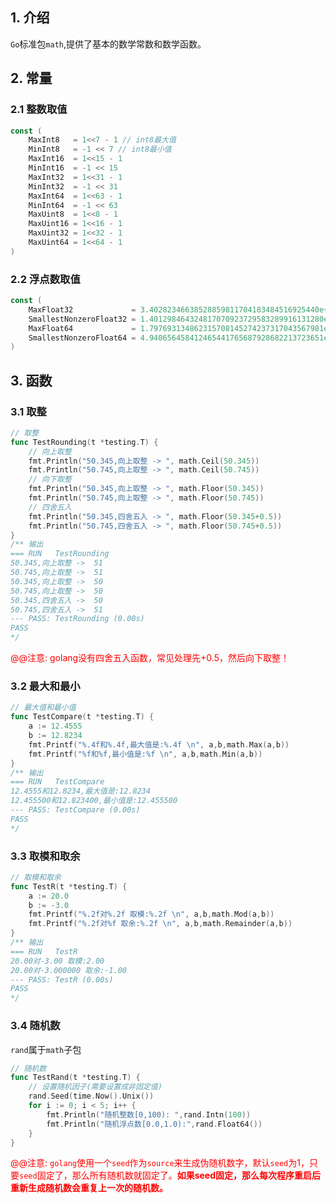 ## 1. 介绍

`Go`标准包`math`,提供了基本的数学常数和数学函数。

## 2. 常量

### 2.1 整数取值

```go
const (
    MaxInt8   = 1<<7 - 1 // int8最大值
    MinInt8   = -1 << 7 // int8最小值
    MaxInt16  = 1<<15 - 1
    MinInt16  = -1 << 15
    MaxInt32  = 1<<31 - 1
    MinInt32  = -1 << 31
    MaxInt64  = 1<<63 - 1
    MinInt64  = -1 << 63
    MaxUint8  = 1<<8 - 1
    MaxUint16 = 1<<16 - 1
    MaxUint32 = 1<<32 - 1
    MaxUint64 = 1<<64 - 1
)
```

### 2.2 浮点数取值

```go
const (
    MaxFloat32             = 3.40282346638528859811704183484516925440e+38
    SmallestNonzeroFloat32 = 1.401298464324817070923729583289916131280e-45
    MaxFloat64             = 1.797693134862315708145274237317043567981e+308
    SmallestNonzeroFloat64 = 4.940656458412465441765687928682213723651e-324
)
```

## 3. 函数

### 3.1 取整

```go
// 取整
func TestRounding(t *testing.T) {
	// 向上取整
	fmt.Println("50.345,向上取整 -> ", math.Ceil(50.345))
	fmt.Println("50.745,向上取整 -> ", math.Ceil(50.745))
	// 向下取整
	fmt.Println("50.345,向上取整 -> ", math.Floor(50.345))
	fmt.Println("50.745,向上取整 -> ", math.Floor(50.745))
	// 四舍五入
	fmt.Println("50.345,四舍五入 -> ", math.Floor(50.345+0.5))
	fmt.Println("50.745,四舍五入 -> ", math.Floor(50.745+0.5))
}
/** 输出
=== RUN   TestRounding
50.345,向上取整 ->  51
50.745,向上取整 ->  51
50.345,向上取整 ->  50
50.745,向上取整 ->  50
50.345,四舍五入 ->  50
50.745,四舍五入 ->  51
--- PASS: TestRounding (0.00s)
PASS
*/
```

<font color=red>@@注意: golang没有四舍五入函数，常见处理先+0.5，然后向下取整！</font>

### 3.2 最大和最小

```go
// 最大值和最小值
func TestCompare(t *testing.T) {
	a := 12.4555
	b := 12.8234
	fmt.Printf("%.4f和%.4f,最大值是:%.4f \n", a,b,math.Max(a,b))
	fmt.Printf("%f和%f,最小值是:%f \n", a,b,math.Min(a,b))
}
/** 输出
=== RUN   TestCompare
12.4555和12.8234,最大值是:12.8234
12.455500和12.823400,最小值是:12.455500
--- PASS: TestCompare (0.00s)
PASS
*/
```

### 3.3 取模和取余

```go
// 取模和取余
func TestR(t *testing.T) {
	a := 20.0
	b := -3.0
	fmt.Printf("%.2f对%.2f 取模:%.2f \n", a,b,math.Mod(a,b))
	fmt.Printf("%.2f对%f 取余:%.2f \n", a,b,math.Remainder(a,b))
}
/** 输出
=== RUN   TestR
20.00对-3.00 取模:2.00
20.00对-3.000000 取余:-1.00
--- PASS: TestR (0.00s)
PASS
*/
```

### 3.4 随机数

`rand`属于`math`子包

```go
// 随机数
func TestRand(t *testing.T) {
	// 设置随机因子(需要设置成非固定值)
	rand.Seed(time.Now().Unix())
	for i := 0; i < 5; i++ {
		fmt.Println("随机整数[0,100): ",rand.Intn(100))
		fmt.Println("随机浮点数[0.0,1.0):",rand.Float64())
	}
}
```

<font color=red>@@注意: `golang`使用一个`seed`作为`source`来生成伪随机数字，默认`seed`为1，只要`seed`固定了，那么所有随机数就固定了。**如果seed固定，那么每次程序重启后重新生成随机数会重复上一次的随机数。**</font>